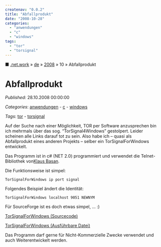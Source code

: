 ```yaml
---
createnav: "0.0.2"
title: "Abfallprodukt"
date: "2008-10-28"
categories: 
  - "anwendungen"
  - "c"
  - "windows"
tags: 
  - "tor"
  - "torsignal"
---
```

■ [.net.work](/) » [de](/de) » [2008](/de#2008)  » 10 » Abfallprodukt

# Abfallprodukt
_Published:_ 28.10.2008 00:00:00

_Categories_: [anwendungen](/de/categories#anwendungen) - [c](/de/categories#c) - [windows](/de/categories#windows)

_Tags_: [tor](/de/tags#tor) - [torsignal](/de/tags#torsignal)


Auf der Suche nach einer Möglichkeit, TOR per Software anzusprechen bin ich mehrmals über das sog. “TorSignal4Windows” gestolpert. Leider scheinen alle Links darauf tot zu sein. Also habe ich – quasi als Abfallprodukt eines anderen Projekts – selber ein TorSignalForWindows entwickelt.

Das Programm ist in c# (NET 2.0) programmiert und verwendet die Telnet-Bibliothek von[Klaus Basan](http://www.klausbasan.de/misc/telnet/index.html).

Die Funktionsweise ist simpel:

```
TorSignalForWindows ip port signal
```

Folgendes Beispiel ändert die Identität:

```
TorSignalForWindows localhost 9051 NEWNYM
```

Für SourceForge ist es doch etwas simpel, ... :)

[TorSignalForWindows (Sourcecode)](http://files.oles-cloud.de/TorSignalForWindowsSource.zip)

[TorSignalForWindows (Ausführbare Datei)](http://files.oles-cloud.de/TorSignalForWindows.zip)

Das Programm darf gerne für Nicht-Kommerzielle Zwecke verwendet und auch Weiterentwickelt werden.
